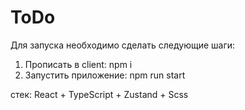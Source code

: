 # ToDo

Для запуска необходимо сделать следующие шаги:
1. Прописать в client: npm i 
2. Запустить приложение: npm run start

стек: React + TypeScript + Zustand + Scss

